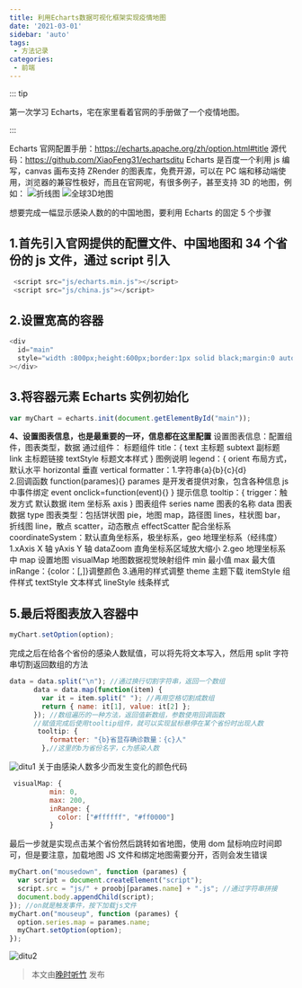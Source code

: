 ```yaml
---
title: 利用Echarts数据可视化框架实现疫情地图
date: '2021-03-01'
sidebar: 'auto'
tags:
 - 方法记录
categories: 
 - 前端
---
```

::: tip

第一次学习 Echarts，宅在家里看着官网的手册做了一个疫情地图。

:::

<!-- more -->
Echarts 官网配置手册：<https://echarts.apache.org/zh/option.html#title>
源代码：<https://github.com/XiaoFeng31/echartsditu>
Echarts 是百度一个利用 js 编写，canvas 画布支持 ZRender 的图表库，免费开源，可以在 PC 端和移动端使用，浏览器的兼容性极好，而且在官网呢，有很多例子，甚至支持 3D 的地图，例如：
![折线图](https://gitee.com/xiaofeng31/myblogImg/raw/master/img/zhexiantu.jpg)
![全球3D地图](https://gitee.com/xiaofeng31/myblogImg/raw/master/img/3dtu.jpg)

想要完成一幅显示感染人数的的中国地图，要利用 Echarts 的固定 5 个步骤

## 1.首先引入官网提供的配置文件、中国地图和 34 个省份的 js 文件，通过 script 引入

```javascript
 <script src="js/echarts.min.js"></script>
 <script src="js/china.js"></script>
```

## 2.设置宽高的容器

```javascript
<div
  id="main"
  style="width :800px;height:600px;border:1px solid black;margin:0 auto"
></div>
```

## 3.将容器元素 Echarts 实例初始化

```javascript
var myChart = echarts.init(document.getElementById("main"));
```

**4、设置图表信息，也是最重要的一环，信息都在这里配置**
设置图表信息：配置组件，图表类型，数据
通过组件：
标题组件 title：{
text 主标题
subtext 副标题
link 主标题链接
textStyle 标题文本样式
}
图例说明 legend：{
orient 布局方式，默认水平 horizontal 垂直 vertical
formatter：1.字符串{a}{b}{c}{d}  
 2.回调函数 function(parames){}
parames 是开发者提供对象，包含各种信息
js 中事件绑定 event onclick=function(event){}
}
提示信息 tooltip：{
trigger：触发方式 默认数据 item 坐标系 axis
}
图表组件 series
name 图表的名称
data 图表数据
type 图表类型：包括饼状图 pie，地图 map，路径图 lines，柱状图 bar，折线图 line，散点 scatter，动态散点 effectScatter
配合坐标系
coordinateSystem：默认直角坐标系，极坐标系，geo 地理坐标系（经纬度）
1.xAxis X 轴 yAxis Y 轴
dataZoom 直角坐标系区域放大缩小
2.geo 地理坐标系中 map 设置地图
visualMap 地图数据视觉映射组件
min 最小值 max 最大值 inRange：{color：[,]}调整颜色 3.通用的样式调整 theme 主题下载 itemStyle 组件样式 textStyle 文本样式 lineStyle 线条样式

## 5.最后将图表放入容器中

```javascript
myChart.setOption(option);
```

完成之后在给各个省份的感染人数赋值，可以将先将文本写入，然后用 split 字符串切割返回数组的方法

```javascript
data = data.split("\n"); //通过换行切割字符串，返回一个数组
      data = data.map(function(item) {
        var it = item.split(" "); //再用空格切割成数组
        return { name: it[1], value: it[2] };
      }); //数组遍历的一种方法，返回值新数组，参数使用回调函数
      //赋值完成后使用tooltip组件，就可以实现鼠标悬停在某个省份时出现人数
       tooltip: {
          formatter: "{b}省显存确诊数量：{c}人"
        },//这里的b为省份名字，c为感染人数
```

![ditu1](https://gitee.com/xiaofeng31/myblogImg/raw/master/img/Yiqingshouye.jpg)
关于由感染人数多少而发生变化的颜色代码

```javascript
 visualMap: {
          min: 0,
          max: 200,
          inRange: {
            color: ["#ffffff", "#ff0000"]
          }
```

最后一步就是实现点击某个省份然后跳转如省地图，使用 dom 鼠标响应时间即可，但是要注意，加载地图 JS 文件和绑定地图需要分开，否则会发生错误

```javascript
myChart.on("mousedown", function (parames) {
  var script = document.createElement("script");
  script.src = "js/" + proobj[parames.name] + ".js"; //通过字符串拼接
  document.body.appendChild(script);
}); //on就是触发事件，按下加载js文件
myChart.on("mouseup", function (parames) {
  option.series.map = parames.name;
  myChart.setOption(option);
});
```

![ditu2](https://gitee.com/xiaofeng31/myblogImg/raw/master/img/Hubei.jpg)
> 本文由[晚时听竹](http://www.imbaxxf.cn/) 发布